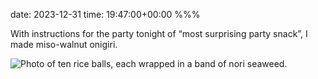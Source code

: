 date: 2023-12-31
time: 19:47:00+00:00
%%%

With instructions for the party tonight of “most surprising party snack”, I made miso-walnut onigiri.

![Photo of ten rice balls, each wrapped in a band of nori seaweed.](onigiri.jpg)
